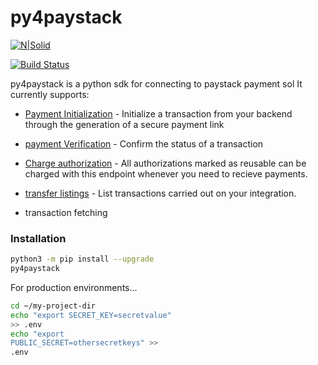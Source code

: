 # py4paystack

[![N|Solid](https://cldup.com/dTxpPi9lDf.thumb.png)](https://nodesource.com/products/nsolid)

[![Build Status](https://travis-ci.org/joemccann/dillinger.svg?branch=master)](https://travis-ci.org/joemccann/dillinger)


py4paystack is a python sdk for
connecting to paystack payment sol
It currently supports:
- [Payment
  Initialization]("https://paystack.com/docs/api/#transaction-initialize") - Initialize a transaction from your backend through the generation of a secure payment link
  
- [payment Verification]("paystack.com") - Confirm the status of a transaction

- [Charge authorization]() - All
  authorizations marked as reusable
  can be charged with this endpoint
  whenever you need to recieve
  payments.
- [transfer listings]() - List
  transactions carried out on your
  integration.
- transaction fetching
### Installation
```sh
python3 -m pip install --upgrade
py4paystack
```
For production environments...
```sh
cd ~/my-project-dir
echo "export SECRET_KEY=secretvalue"
>> .env
echo "export
PUBLIC_SECRET=othersecretkeys" >>
.env
```
